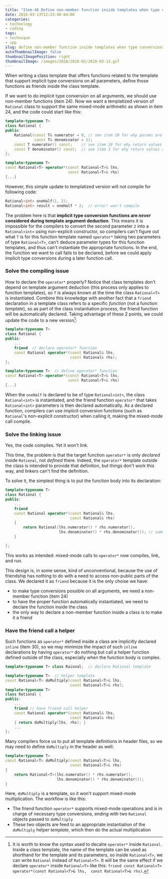```yaml
---
title: "Item-46 Define non-member function inside templates when type conversions are desired"
date: 2018-03-13T12:23:40-04:00
categories:
- technology
- coding
tags:
- technique
- cpp
slug: define non-member function inside templates when type conversions are desired
autoThumbnailImage: false
thumbnailImagePosition: right
thumbnailImage: /images/2018/2018-03/2018-03-13.gif
---
```


When writing a class template that offers functions related to the template that support implicit type conversions on all parameters, define those functions as friends inside the class template.
<!--more-->

If we want  to do implicit type conversion on all arguments, we should use non-member functions (item 24). Now we want a templatized version of `Rational` class to support the same mixed-mode arithmetic as shown in item 24, and the code could start like this:

```cpp
template<typename T>
class Rational {
public:
    Rational(const T& numerator = 0, // see item 20 for why params are passed by ref
             const T& denominator = 1);
    const T numerator() const;    // see item 28 for why return values are passed by value
    const T denominator() const;  // see item 3 for why return values are const
};

template<typename T>
const Rational<T> operator*(const Rational<T>& lhs,
                            const Rational<T>& rhs)
{...}
```

However, this simple update to templatized version will not compile for following code:

```cpp
Rational<int> oneHalf(1, 2);
Rational<int> result = oneHalf * 2;  // error! won't compile
```

The problem here is that **implicit type conversion functions are _never_ considered during template argument deduction**. This means it is impossible for the compilers to convert the second parameter `2` into a `Rational<int>` using non-explicit constructor, so compilers can't figure out what `T` is for this function template named `operator*` taking two parameters of type `Rational<T>`, can't deduce parameter types for this function templates, and thus can't instantiate the appropriate functions. In the end, the function we want to call fails to be declared, before we could apply implicit type conversions during a later function call.

### Solve the compiling issue

How to declare the `operator*` properly? Notice that class templates don't depend on template argument deduction (this process only applies to function templates), so `T` is always known at the time the class `Rational<T>` is instantiated. Combine this knowledge with another fact that a `friend` declaration in a template class refers to a specific _function_ (not a function _template_), so as part of the class instantiation process, the friend function will be automatically declared. Taking advantage of these 2 points, we could update the code to a new version[^1]:

```cpp
template<typename T>
class Rational {
public:
    ...
    friend  // declare operator* function
    const Rational operator*(const Rational& lhs, 
                             const Rational& rhs);
};
```
```cpp
template<typename T>  // define operator* function
const Rational<T> operator*(const Rational<T>& lhs,  
                            const Rational<T>& rhs)
{...}
```

When the `oneHalf` is declared to be of type `Rational<int>`, the class `Rational<int>` is instantiated, and the friend function `operator*` that takes `Rational<int>` parameters is then declared automatically. As a declared function, compilers can use implicit conversion functions (such as `Rational`'s non-explicit constructor) when calling it, making the mixed-mode call compile.

### Solve the linking issue

Yes, the code compiles. Yet it won't link.

This time, the problem is that the target function `operator*` is only _declared_ inside `Rational`, not _defined_ there. Indeed, the `operator*` template outside the class is intended to provide that definition, but things don't work this way, and linkers can't find the definition. 

To solve it, the simplest thing is to put the function body into its declaration:

```cpp
template<typename T>
class Rational {
public:
    ...
    friend 
    const Rational operator*(const Rational& lhs, 
                             const Rational& rhs)
    {
        return Rational(lhs.numerator() * rhs.numerator(),
                        lhs.denominator() * rhs.denominator()); // same impl as item 24
    }

};
```

This works as intended: mixed-mode calls to `operator*` now compiles, link, and run.

This design is, in some sense, kind of unconventional, because the use of friendship has nothing to do with a need to access non-public parts of the class. We declared it as `friend` because it is the only choise we have:

* to make type conversions possible on all arguments, we need a non-member function (item 24)
* to have the proper function automatically instantiated, we need to declare the function inside the class
* the only way to declare a non-member function inside a class is to make it a friend

### Have the friend call a helper

Such functions as `operator*` defined inside a class are implicitly declared `inline` (item 30), so we may minimize the impact of such `inline` declarations by having `operator*` do nothing but call a helper function defined outside of the class, especially when the function body is complex.

```cpp
template<typename T> class Raional;  // declare Rational template

template<typename T>  // helper template
const Rational<T> doMultiply(const Rational<T>& lhs,
                             const Rational<T>& rhs); 
template<typename T>
class Rational {
public:
    ...
    friend // have friend call helper
    const Rational operator*(const Rational& lhs, 
                             const Rational& rhs)
    { return doMultiply(lhs, rhs); }
    ...
};
```

Many compilers force us to put all template definitions in header files, so we may need to define `doMultiply` in the header as well:

```cpp
template<typename T> 
const Rational<T> doMultiply(const Rational<T>& lhs,
                             const Rational<T>& rhs)
{
    return Rational<T>(lhs.numerator() * rhs.numerator(),
                       lhs.denominator() * rhs.denominator());
}
```

Here, `doMultiply` is a template, so it won't support mixed-mode multiplication. The workflow is like this:

* The friend function `operator*` supports mixed-mode operations and is in charge of necessary type conversions, ending with two `Rational` objects passed to `doMultiply`
* These two objects are feed to an appropriate instantiation of the `doMultiply` helper _template_, which then do the actual multiplication

[^1]: It is worth to know the syntax used to decalre `operator*` inside `Rational`. Inside a class template, the name of the template can be used as shorthand for the template and its parameters, so inside `Rational<T>`, we can write `Rational` instead of `Rational<T>`. It will be the same effect if we declare `operator*` inside `Rational<T>` like this: `friend const Rational<T> operator*(const Rational<T>& lhs,  const Rational<T>& rhs)`.

